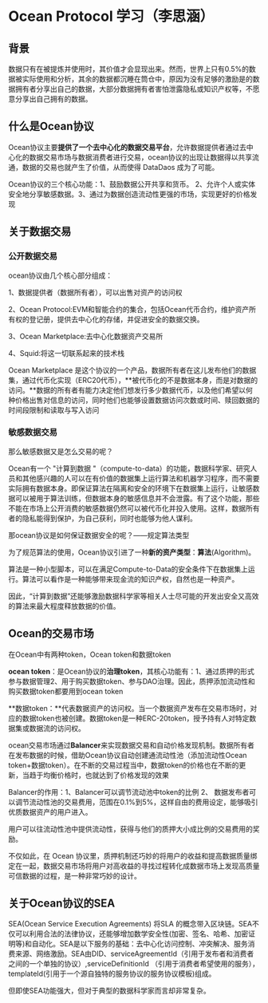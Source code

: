 # Ocean Protocol 学习（李思涵）

## 背景

数据只有在被提炼并使用时，其价值才会显现出来。然而，世界上只有0.5%的数据被实际使用和分析，其余的数据都沉睡在筒仓中，原因为没有足够的激励是的数据拥有者分享出自己的数据，大部分数据拥有者害怕泄露隐私或知识产权等，不愿意分享出自己拥有的数据。

## 什么是Ocean协议

Ocean协议主要**提供了一个去中心化的数据交易平台**，允许数据提供者通过去中心化的数据交易市场与数据消费者进行交易，ocean协议的出现让数据得以共享流通，数据的交易也就产生了价值，从而使得 DataDaos 成为了可能。

Ocean协议的三个核心功能：1、鼓励数据公开共享和货币。 2、允许个人或实体安全地分享敏感数据。3、通过为数据创造流动性更强的市场，实现更好的价格发现

## 关于数据交易

### 公开数据交易

ocean协议由几个核心部分组成：

1、数据提供者（数据所有者），可以出售对资产的访问权

2、Ocean Protocol:EVM和智能合约的集合，包括Ocean代币合约，维护资产所有权的登记册，提供去中心化的存储，并促进安全的数据交换。

3、Ocean Marketplace:去中心化数据资产交易所

4、Squid:将这一切联系起来的技术栈

Ocean Marketplace 是这个协议的一个产品，数据所有者在这儿发布他们的数据集，通过代币化实现（ERC20代币），**被代币化的不是数据本身，而是对数据的访问。**数据的所有者有能力决定他们想发行多少数据代币，以及他们希望以何种价格出售对信息的访问，同时他们也能够设置数据访问次数或时间、赎回数据的时间段限制和读取与写入访问

### 敏感数据交易

那么敏感数据又是怎么交易的呢？

Ocean有一个 "计算到数据 "（compute-to-data）的功能，数据科学家、研究人员和其他感兴趣的人可以在有价值的数据集上运行算法和机器学习程序，而不需要实际拥有数据本身。即保证算法在隔离和安全的环境下在数据集上运行，让敏感数据可以被用于算法训练，但数据本身的敏感信息并不会泄露。有了这个功能，那些不能在市场上公开消费的敏感数据仍然可以被代币化并投入使用。这样，数据所有者的隐私能得到保护，为自己获利，同时也能够为他人谋利。

那ocean协议是如何保证数据安全的呢？——规定算法类型

为了规范算法的使用，Ocean协议引进了一种**新的资产类型**：**算法**(Algorithm)。

算法是一种小型脚本，可以在满足Compute-to-Data的安全条件下在数据集上运行。算法可以看作是一种能够带来现金流的知识产权，自然也是一种资产。

因此，“计算到数据”还能够激励数据科学家等相关人士尽可能的开发出安全又高效的算法来最大程度释放数据的价值。

## Ocean的交易市场

在Ocean中有两种token，Ocean token和数据token

**ocean token**：是Ocean协议的**治理token**，其核心功能有：1、通过质押的形式参与数据管理2、用于购买数据token、参与DAO治理。因此，质押添加流动性和购买数据token都要用到ocean token

**数据token：**代表数据资产的访问权。当一个数据资产发布在交易市场时，对应的数据token也被创建。数据token是一种ERC-20token，授予持有人对特定数据集或数据流的访问权。

ocean交易市场通过**Balancer**来实现数据交易和自动价格发现机制。数据所有者在发布数据的时候，借助Ocean协议自动创建通流动性池（添加流动性Ocean token+数据token）。在不断的交易过程当中，数据token的价格也在不断的更新，当趋于均衡价格时，也就达到了价格发现的效果

Balancer的作用：1、Balancer可以调节流动池中token的比例  2、 数据发布者可以调节流动性池的交易费用，范围在0.1%到5%，这样自由的费用设定，能够吸引优质数据资产的用户进入。

用户可以往流动性池中提供流动性，获得与他们的质押大小成比例的交易费用的奖励。

不仅如此，在 Ocean 协议里，质押机制还巧妙的将用户的收益和提高数据质量绑定在一起，数据交易市场将用户对高收益的寻找过程转化成数据市场上发现高质量可信数据的过程，是一种非常巧妙的设计。

## 关于Ocean协议的SEA

SEA(Ocean Service Execution Agreements) 将SLA 的概念带入区块链。SEA不仅可以利用合法的法律协议，还能够增加数学安全性(加密、签名、哈希、加密证明等)和自动化。SEA是以下服务的基础：去中心化访问控制、冲突解决、服务消费来源、网络激励。SEA由DID、serviceAgreementId（引用于发布者和消费者之间的一个单独的协议）,serviceDefinitionId （引用于消费者希望使用的服务），templateId(引用于一个源自独特的服务协议的服务协议模板)组成。

但即使SEA功能强大，但对于典型的数据科学家而言却非常复杂。
